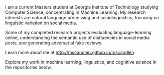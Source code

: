 I am a current Masters student at Georgia Institute of Technology studying Computer Science, concentrating in Machine Learning. My research interests are natural language processing and sociolinguistics, focusing on linguistic variation on social media.

Some of my completed research projects evaluating language-learning online, understanding the semantic use of disfluencies in social media posts, and generating adversarial fake reviews.

Learn more about me at http://mscandlen.github.io/mscandlen

Explore my work in machine learning, linguistics, and cognitive science in the repositories below.
